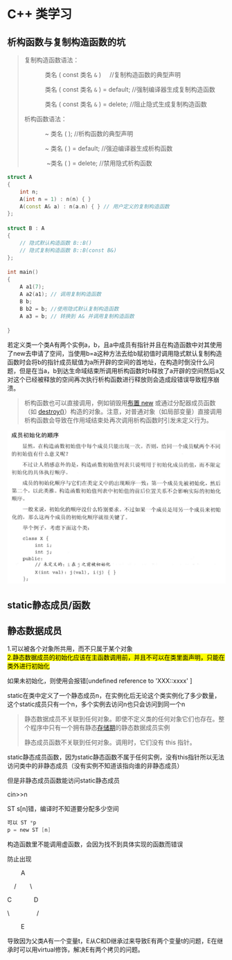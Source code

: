 # C++ 类学习

## 析构函数与复制构造函数的坑

> 复制构造函数语法：
> 
>             类名 ( const 类名 `&` )     //复制构造函数的典型声明
> 
>             类名 ( const 类名 `&` ) = default; //强制编译器生成复制构造函数
> 
>             类名 ( const 类名 `&` ) = delete;  //阻止隐式生成复制构造函数
> 
> 析构函数语法：
> 
>             ~ 类名 ( );  //析构函数的典型声明
> 
>             ~ 类名 ( ) = default; //强迫编译器生成析构函数
> 
>              ~类名 ( ) = delete; //禁用隐式析构函数

```cpp
struct A
{
    int n;
    A(int n = 1) : n(n) { }
    A(const A& a) : n(a.n) { } // 用户定义的复制构造函数
};

struct B : A
{
    // 隐式默认构造函数 B::B()
    // 隐式复制构造函数 B::B(const B&)
};

int main()
{
    A a1(7);
    A a2(a1); // 调用复制构造函数
    B b;
    B b2 = b; //使用隐式默认复制构造函数
    A a3 = b; // 转换到 A& 并调用复制构造函数

}
```

若定义类一个类A有两个实例a，b，且a中成员有指针并且在构造函数中对其使用了new去申请了空间，当使用b=a这种方法去给b赋初值时调用隐式默认复制构造函数时会将b的指针成员赋值为a所开辟的空间的首地址，在构造时倒没什么问题，但是在当a，b到达生命域结束所调用析构函数时b释放了a开辟的空间然后a又对这个已经被释放的空间再次执行析构函数进行释放则会造成段错误导致程序崩溃。

> 析构函数也可以直接调用，例如销毁用[布置 new](https://zh.cppreference.com/w/cpp/language/new "cpp/language/new") 或通过分配器成员函数（如 [destroy()](https://zh.cppreference.com/w/cpp/memory/allocator/destroy "cpp/memory/allocator/destroy")）构造的对象。注意，对普通对象（如局部变量）直接调用析构函数会导致在作用域结束处再次调用析构函数时引发未定义行为。

![loading-ag-544](../../images/class_range.png)

## static静态成员/函数

## 静态数据成员

1.可以被各个对象所共用，而不只属于某个对象  
<mark>2.静态数据成员的初始化应该在主函数调用前，并且不可以在类里面声明，只能在类外进行初始化</mark>

如果未初始化，则使用会报错[undefined reference to 'XXX::xxxx' ]

static在类中定义了一个静态成员n，在实例化后无论这个类实例化了多少数量，这个static成员只有一个n，多个实例去访问n也只会访问到同一个n

> 静态数据成员不关联到任何对象。即使不定义类的任何对象它们也存在。整个程序中只有一个拥有静态[存储期](https://zh.cppreference.com/w/cpp/language/storage_duration "cpp/language/storage duration")的静态数据成员实例
> 
> 静态成员函数不关联到任何对象。调用时，它们没有 this 指针。

static静态成员函数，因为static静态函数不属于任何实例，没有this指针所以无法访问类中的非静态成员（没有实例不知道该指向谁的非静态成员）

但是非静态成员函数能访问static静态成员

cin>>n

ST s[n]错，编译时不知道要分配多少空间

```c
可以 ST *p
p = new ST [n]
```

构造函数里不能调用虚函数，会因为找不到具体实现的函数而错误

防止出现

        A

    /        \

C              D

\                /

        E

导致因为父类A有一个变量t，E从C和D继承过来导致E有两个变量t的问题，E在继承时可以用virtual修饰，解决E有两个拷贝的问题。
